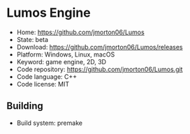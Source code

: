 # Lumos Engine

- Home: https://github.com/jmorton06/Lumos
- State: beta
- Download: https://github.com/jmorton06/Lumos/releases
- Platform: Windows, Linux, macOS
- Keyword: game engine, 2D, 3D
- Code repository: https://github.com/jmorton06/Lumos.git
- Code language: C++
- Code license: MIT

## Building

- Build system: premake
